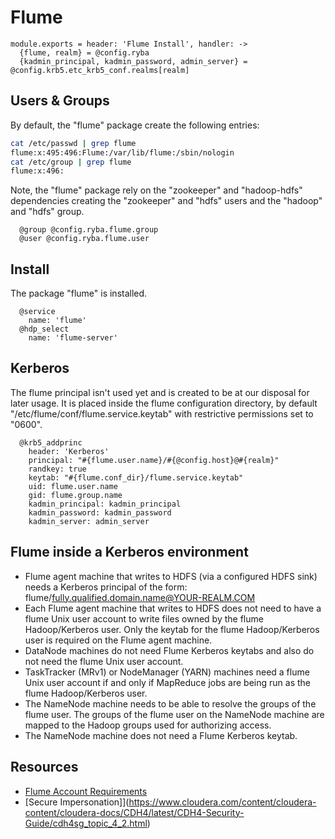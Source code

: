 
# Flume
    
    module.exports = header: 'Flume Install', handler: ->
      {flume, realm} = @config.ryba
      {kadmin_principal, kadmin_password, admin_server} = @config.krb5.etc_krb5_conf.realms[realm]

## Users & Groups

By default, the "flume" package create the following entries:

```bash
cat /etc/passwd | grep flume
flume:x:495:496:Flume:/var/lib/flume:/sbin/nologin
cat /etc/group | grep flume
flume:x:496:
```

Note, the "flume" package rely on the "zookeeper" and "hadoop-hdfs" dependencies
creating the "zookeeper" and "hdfs" users and the "hadoop" and "hdfs" group.

      @group @config.ryba.flume.group
      @user @config.ryba.flume.user

## Install

The package "flume" is installed.

      @service
        name: 'flume'
      @hdp_select
        name: 'flume-server'

## Kerberos

The flume principal isn't used yet and is created to be at our disposal for
later usage. It is placed inside the flume configuration directory, by default
"/etc/flume/conf/flume.service.keytab" with restrictive permissions set to
"0600".

      @krb5_addprinc
        header: 'Kerberos'
        principal: "#{flume.user.name}/#{@config.host}@#{realm}"
        randkey: true
        keytab: "#{flume.conf_dir}/flume.service.keytab"
        uid: flume.user.name
        gid: flume.group.name
        kadmin_principal: kadmin_principal
        kadmin_password: kadmin_password
        kadmin_server: admin_server

## Flume inside a Kerberos environment

*   Flume agent machine that writes to HDFS (via a configured HDFS sink)
    needs a Kerberos principal of the form:
    flume/fully.qualified.domain.name@YOUR-REALM.COM
*   Each Flume agent machine that writes to HDFS does not need to
    have a flume Unix user account to write files owned by the flume
    Hadoop/Kerberos user. Only the keytab for the flume Hadoop/Kerberos
    user is required on the Flume agent machine.
*   DataNode machines do not need Flume Kerberos keytabs and also do
    not need the flume Unix user account.
*   TaskTracker (MRv1) or NodeManager (YARN) machines need a flume Unix
    user account if and only if MapReduce jobs are being run as the
    flume Hadoop/Kerberos user.
*   The NameNode machine needs to be able to resolve the groups of the
    flume user. The groups of the flume user on the NameNode machine
    are mapped to the Hadoop groups used for authorizing access.
*   The NameNode machine does not need a Flume Kerberos keytab.

## Resources

*   [Flume Account Requirements](https://www.cloudera.com/content/cloudera-content/cloudera-docs/CDH4/latest/CDH4-Security-Guide/cdh4sg_topic_4_3.html)
*   [Secure Impersonation]](https://www.cloudera.com/content/cloudera-content/cloudera-docs/CDH4/latest/CDH4-Security-Guide/cdh4sg_topic_4_2.html)
